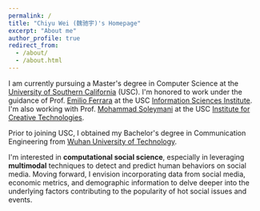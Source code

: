 ```yaml
---
permalink: /
title: "Chiyu Wei (魏驰宇)'s Homepage"
excerpt: "About me"
author_profile: true
redirect_from: 
  - /about/
  - /about.html
---
```


I am currently pursuing a Master's degree in Computer Science at the [University of Southern California]('http://www.usc.edu') (USC). I'm honored to work under the guidance of Prof. [Emilio Ferrara]('http://www.emilio.ferrara.name') at the USC [Information Sciences Institute]('http://www.isi.edu'). I'm also working with Prof. [Mohammad Soleymani]('https://people.ict.usc.edu/~soleymani/') at the USC [Institute for Creative Technologies]('https://ict.usc.edu').

Prior to joining USC, I obtained my Bachelor's degree in Communication Engineering from [Wuhan University of Technology]('http://english.whut.edu.cn'). 

I'm interested in **computational social science**, especially in leveraging **multimodal** techniques to detect and predict human behaviors on social media. Moving forward, I envision incorporating data from social media, economic metrics, and demographic information to delve deeper into the underlying factors contributing to the popularity of hot social issues and events.